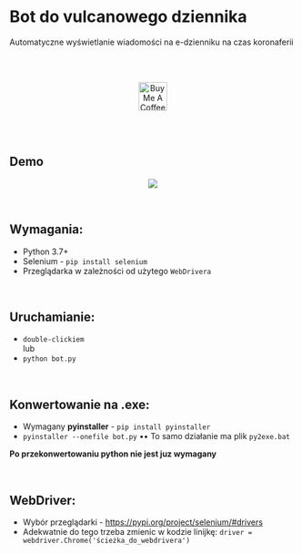 # Bot do vulcanowego dziennika
Automatyczne wyświetlanie wiadomości na e-dzienniku na czas koronaferii

<br><br>

<p align="center">
  <a href="http://bit.ly/BuyMeACoffee-GitHub" target="_blank"><img src="https://cdn.buymeacoffee.com/buttons/v2/default-black.png" alt="Buy Me A Coffee" height="50px"></a>
</p>

<br><br>


## Demo
<p align="center">
  <img width="auto" height="auto" src="https://user-images.githubusercontent.com/25122875/85282951-d890a280-b48c-11ea-9756-1bdea499dd6b.png">
</p>

<br>

## Wymagania:
* Python 3.7+
* Selenium - `pip install selenium`
* Przeglądarka w zależności od użytego `WebDrivera`

<br>

## Uruchamianie:
* `double-clickiem`
<br> lub
* `python bot.py`

<br>
 
## Konwertowanie na .exe:
* Wymagany **pyinstaller** - `pip install pyinstaller`
* `pyinstaller --onefile bot.py` •• To samo działanie ma plik `py2exe.bat`

**Po przekonwertowaniu python nie jest juz wymagany**

<br>

## WebDriver:
* Wybór przeglądarki - https://pypi.org/project/selenium/#drivers
* Adekwatnie do tego trzeba zmienic w kodzie linijkę: `driver = webdriver.Chrome('ścieżka_do_webdrivera')`
